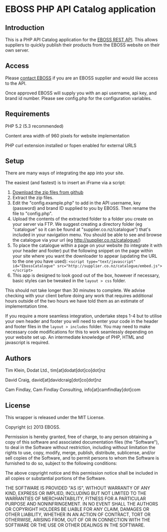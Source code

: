 EBOSS PHP API Catalog application
=============================


Introduction
------------
This is a PHP API Catalog application for the [EBOSS REST API](https://github.com/eboss-api/api-docs). 
This allows suppliers to quickly publish their products from the EBOSS website on their own server.


Access
------
Please [contact EBOSS](http://www.eboss.co.nz/contact) if you are an EBOSS supplier and would like access to the API.

Once approved EBOSS will supply you with an api username, api key, and brand id number.
Please see config.php for the configuration variables.


Requirements
------------
PHP 5.2 (5.3 recommended)

Content area width of 960 pixels for website implementation

PHP curl extension installed or fopen enabled for external URLS


Setup
-----

There are many ways of integrating the app into your site.

The easiest (and fastest) is to insert an iFrame via a script:

1. [Download the zip files from github](https://github.com/eboss-api/php-catalog-app/archive/master.zip)
2. Extract the zip files.
3. Edit the "config.example.php" to add in the API username, key (password) and brand ID supplied to you by EBOSS.  Then rename the file to "config.php".
4. Upload the contents of the extracted folder to a folder you create on your server via FTP. We suggest creating a directory folder (eg "catalogue" so it can be found at "supplier.co.nz/catalogue") that's included in your navigation menu.  You should be able to see and browse the catalogue via your url (eg http://supplier.co.nz/catalogue/)
5. To place the catalogue within a page on your website (to integrate it with your header and footer) put the following snippet on the page within your site where you want the downloader to appear (updating the URL to the one you have used):
   ``<script type="text/javascript" id="EbossCatalogue" src="http://supplier.co.nz/catalogue/embed.js"></script>``
6. This app is designed to look good out of the box, however if necessary, basic styles can be tweaked in the ``layout > css`` folder.

This should not take longer than 30 minutes to complete. We advise checking with your client before doing any work that requires additional hours outside of the two hours we have told them as an estimate of implementation time.

If you require a more seamless integration, undertake steps 1-4 but to utilise your own header and footer you will need to enter your code in the header and footer files in the ``layout > includes`` folder. You may need to make necessary code modifications for this to work seamlessly depending on your website set up. An intermediate knowledge of PHP, HTML and javascript is required.


Authors
-------
Tim Klein, Dodat Ltd., tim[at]dodat[dot]co[dot]nz

David Craig, david[at]davidcraig[dot]co[dot]nz

Cam Findlay, Cam Findlay Consulting, info[at]camfindlay[dot]com


License
-------
This wrapper is released under the MIT License.

Copyright (c) 2013 EBOSS.

Permission is hereby granted, free of charge, to any person obtaining a copy of this software and associated documentation files (the "Software"), to deal in the Software without restriction, including without limitation the rights to use, copy, modify, merge, publish, distribute, sublicense, and/or sell copies of the Software, and to permit persons to whom the Software is furnished to do so, subject to the following conditions:

The above copyright notice and this permission notice shall be included in all copies or substantial portions of the Software.

THE SOFTWARE IS PROVIDED "AS IS", WITHOUT WARRANTY OF ANY KIND, EXPRESS OR IMPLIED, INCLUDING BUT NOT LIMITED TO THE WARRANTIES OF MERCHANTABILITY, FITNESS FOR A PARTICULAR PURPOSE AND NONINFRINGEMENT. IN NO EVENT SHALL THE AUTHORS OR COPYRIGHT HOLDERS BE LIABLE FOR ANY CLAIM, DAMAGES OR OTHER LIABILITY, WHETHER IN AN ACTION OF CONTRACT, TORT OR OTHERWISE, ARISING FROM, OUT OF OR IN CONNECTION WITH THE SOFTWARE OR THE USE OR OTHER DEALINGS IN THE SOFTWARE.
